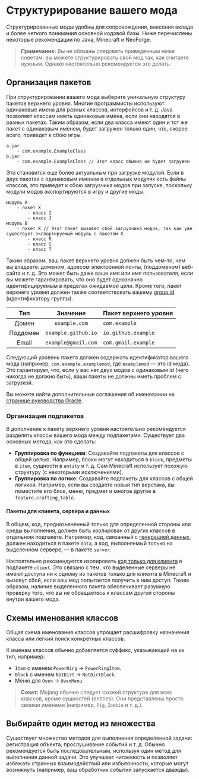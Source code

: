 # Структурирование вашего мода

Структурированные моды удобны для сопровождения, внесения вклада и более четкого понимания основной кодовой базы. Ниже перечислены некоторые рекомендации по Java, Minecraft и NeoForge.

> **Примечание:**
> Вы не обязаны следовать приведенным ниже советам; вы можете структурировать свой мод так, как считаете нужным. Однако настоятельно рекомендуется это делать.

## Организация пакетов

При структурировании вашего мода выберите уникальную структуру пакетов верхнего уровня. Многие программисты используют одинаковые имена для разных классов, интерфейсов и т. д. Java позволяет классам иметь одинаковые имена, если они находятся в разных пакетах. Таким образом, если два класса имеют один и тот же пакет с одинаковым именем, будет загружен только один, что, скорее всего, приведет к сбою игры.

```text
a.jar
    - com.example.ExampleClass
b.jar
    - com.example.ExampleClass // Этот класс обычно не будет загружен
```

Это становится еще более актуальным при загрузке модулей. Если в двух пакетах с одинаковым именем в отдельных модулях есть файлы классов, это приведет к сбою загрузчика модов при запуске, поскольку модули модов экспортируются в игру и другие моды.

```text
модуль A
    - пакет X
        - класс I
        - класс J
модуль B
    - пакет X // Этот пакет вызовет сбой загрузчика модов, так как уже существует экспортируемый модуль с пакетом X
        - класс R
        - класс S
        - класс T
```

Таким образом, ваш пакет верхнего уровня должен быть чем-то, чем вы владеете: доменом, адресом электронной почты, (поддоменом) веб-сайта и т. д. Это может быть даже ваше имя или имя пользователя, если вы можете гарантировать, что оно будет однозначно идентифицируемым в пределах ожидаемой цели. Кроме того, пакет верхнего уровня должен также соответствовать вашему [group id](./Mod%20Files.md#the-group-id) (идентификатору группы).

| Тип       | Значение            | Пакет верхнего уровня |
| :-------: | :-----------------: | :-------------------- |
| Домен     | `example.com`       | `com.example`         |
| Поддомен  | `example.github.io` | `io.github.example`   |
| Email     | `example@gmail.com` | `com.gmail.example`   |

Следующий уровень пакета должен содержать идентификатор вашего мода (например, `com.example.examplemod`, где `examplemod` — это id мода). Это гарантирует, что, если у вас нет двух модов с одинаковым id (чего никогда не должно быть), ваши пакеты не должны иметь проблем с загрузкой.

Вы можете найти дополнительные соглашения об именовании на [странице руководства Oracle](https://docs.oracle.com/javase/tutorial/java/package/namingpkgs.html).

### Организация подпакетов

В дополнение к пакету верхнего уровня настоятельно рекомендуется разделять классы вашего мода между подпакетами. Существует два основных метода, как это сделать:

*   **Группировка по функциям**: Создавайте подпакеты для классов с общей целью. Например, блоки могут находиться в `block`, предметы в `item`, сущности в `entity` и т. д. Сам Minecraft использует похожую структуру (с некоторыми исключениями).
*   **Группировка по логике**: Создавайте подпакеты для классов с общей логикой. Например, если вы создаете новый тип верстака, вы поместите его блок, меню, предмет и многое другое в `feature.crafting_table`.

#### Пакеты для клиента, сервера и данных

В общем, код, предназначенный только для определенной стороны или среды выполнения, должен быть изолирован от других классов в отдельном подпакете. Например, код, связанный с [генерацией данных](../resources/data-generation.md), должен находиться в пакете `data`, а код, выполняемый только на выделенном сервере, — в пакете `server`.

Настоятельно рекомендуется изолировать [код только для клиента](../concepts/sides.md) в подпакете `client`. Это связано с тем, что выделенные серверы не имеют доступа ни к одному из пакетов только для клиента в Minecraft и вызовут сбой, если ваш мод попытается получить к ним доступ. Таким образом, наличие выделенного пакета обеспечивает разумную проверку того, что вы не обращаетесь к классам другой стороны внутри вашего мода.

## Схемы именования классов

Общая схема именования классов упрощает расшифровку назначения класса или легкий поиск конкретных классов.

К именам классов обычно добавляется суффикс, указывающий на их тип, например:

*   `Item` с именем `PowerRing` -> `PowerRingItem`.
*   `Block` с именем `NotDirt` -> `NotDirtBlock`.
*   Меню для `Oven` -> `OvenMenu`.

> **Совет:**
> Mojang обычно следует схожей структуре для всех классов, кроме сущностей (entities). Они представлены просто своими именами (например, `Pig`, `Zombie` и т. д.).

## Выбирайте один метод из множества

Существует множество методов для выполнения определенной задачи: регистрация объекта, прослушивание событий и т. д. Обычно рекомендуется быть последовательным, используя один метод для выполнения данной задачи. Это улучшает читаемость и позволяет избежать странных взаимодействий или избыточности, которые могут возникнуть (например, ваш обработчик событий запускается дважды).

```

